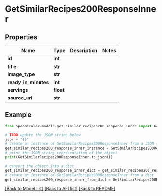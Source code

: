 # GetSimilarRecipes200ResponseInner


## Properties

Name | Type | Description | Notes
------------ | ------------- | ------------- | -------------
**id** | **int** |  | 
**title** | **str** |  | 
**image_type** | **str** |  | 
**ready_in_minutes** | **int** |  | 
**servings** | **float** |  | 
**source_url** | **str** |  | 

## Example

```python
from spoonacular.models.get_similar_recipes200_response_inner import GetSimilarRecipes200ResponseInner

# TODO update the JSON string below
json = "{}"
# create an instance of GetSimilarRecipes200ResponseInner from a JSON string
get_similar_recipes200_response_inner_instance = GetSimilarRecipes200ResponseInner.from_json(json)
# print the JSON string representation of the object
print(GetSimilarRecipes200ResponseInner.to_json())

# convert the object into a dict
get_similar_recipes200_response_inner_dict = get_similar_recipes200_response_inner_instance.to_dict()
# create an instance of GetSimilarRecipes200ResponseInner from a dict
get_similar_recipes200_response_inner_from_dict = GetSimilarRecipes200ResponseInner.from_dict(get_similar_recipes200_response_inner_dict)
```
[[Back to Model list]](../README.md#documentation-for-models) [[Back to API list]](../README.md#documentation-for-api-endpoints) [[Back to README]](../README.md)


